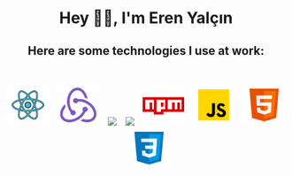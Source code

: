 <h1 align="center"> Hey 👋🏽, I'm Eren Yalçın </h1>



<h2 align="center">
  Here are some technologies I use at work:
</h2>
<p align="center">


</p>

<br/>

<p align="center">
  <code><img height="75" src="https://github.com/chandan-reddy-k/chandan-reddy-k/blob/master/assets/react.png"></code> &nbsp;&nbsp;
<code><img height="75" src="https://github.com/chandan-reddy-k/chandan-reddy-k/blob/master/assets/redux.png"></code> &nbsp;&nbsp;
<code><img height="75" src="https://d2eip9sf3oo6c2.cloudfront.net/tags/images/000/001/215/square_480/tailwind-tag_2x.png"></code> &nbsp;&nbsp;
<code><img height="75" src="https://cdn.iconscout.com/icon/free/png-256/node-js-1174925.png"></code> &nbsp;&nbsp;
<code><img height="75" src="https://github.com/chandan-reddy-k/chandan-reddy-k/blob/master/assets/npm.png"></code> &nbsp;&nbsp;
<code><img height="75" src="https://github.com/chandan-reddy-k/chandan-reddy-k/blob/master/assets/js.png"></code> &nbsp;&nbsp;
<code><img height="75" src="https://github.com/chandan-reddy-k/chandan-reddy-k/blob/master/assets/html.png"></code> &nbsp;&nbsp;
<code><img height="75" src="https://github.com/chandan-reddy-k/chandan-reddy-k/blob/master/assets/css.png"></code>
</p>

<br/>


<br/>


<br/>
